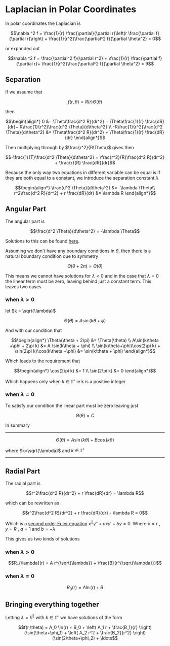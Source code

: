 # Laplacian in Polar Coordinates

In polar coordinates the Laplacian is
``` math
\nabla ^2 f = \frac{1}{r} \frac{\partial}{\partial r}\left(r \frac{\partial f}{\partial r}\right) + \frac{1}{r^2}\frac{\partial^2 f}{\partial \theta^2} = 0
```
or expanded out
``` math
\nabla ^2 f =  \frac{\partial^2 f}{\partial r^2} + \frac{1}{r} \frac{\partial f}{\partial r}+ \frac{1}{r^2}\frac{\partial^2 f}{\partial \theta^2} = 9
```

## Separation

If we assume that
``` math
f(r,\theta) = R(r)\Theta(\theta)
```
then
``` math
\begin{align*}
0 &=  \Theta\frac{d^2 R}{dr^2} + \Theta\frac{1}{r} \frac{dR}{dr}+ R\frac{1}{r^2}\frac{d^2 \Theta}{d\theta^2} \\
-R\frac{1}{r^2}\frac{d^2 \Theta}{d\theta^2} &=  \Theta\frac{d^2 R}{dr^2} + \Theta\frac{1}{r} \frac{dR}{dr}
\end{align*}
```
Then multiplying through by $\frac{r^2}{R\Theta}$ gives
then
``` math
-\frac{1}{T}\frac{d^2 \Theta}{d\theta^2} =  \frac{r^2}{R}\frac{d^2 R}{dr^2} + \frac{r}{R} \frac{dR}{dr}
```
Because the only way two equations in different variable can be equal is if they are both equal to a constant, we introduce the separation constant $\lambda$

``` math
\begin{align*}
\frac{d^2 \Theta}{d\theta^2} &=  -\lambda \Theta\\
r^2\frac{d^2 R}{dr^2} + r \frac{dR}{dr} &= \lambda R
\end{align*}
```

## Angular Part

The angular part is
``` math
\frac{d^2 \Theta}{d\theta^2} =  -\lambda \Theta
```
Solutions to this can be found [here](.\CommonODEs.md).

Assuming we don't have any boundary conditions in $\theta$, then there is a natural boundary condition due to symmetry
``` math
\Theta(\theta + 2\pi) = \Theta(\theta)
```
This means we cannot have solutions for $\lambda < 0$ and in the case that $\lambda = 0$ the linear term must be zero, leaving behind just a constant term. This leaves two cases

### when $\lambda > 0$
let $k = \sqrt{\lambda}$
``` math
\Theta(\theta)=A\sin(k\theta + \phi)
```
And with our condition that
``` math
\begin{align*}
\Theta(\theta + 2\pi) &= \Theta(\theta) \\
A\sin(k\theta +\phi + 2\pi k) &= A \sin(k\theta + \phi) \\
\sin(k\theta+\phi)\cos(2\pi k) + \sin(2\pi k)\cos(k\theta +\phi) &= \sin(k\theta + \phi)
\end{align*}
```
Which leads to the requirement that
``` math
\begin{align*}
\cos(2\pi k) &= 1 \\
\sin(2\pi k) &= 0 
\end{align*}
```

Which happens only when $k \in \mathbb{I}^+$ ie k is a positive integer

### when $\lambda = 0$

To satisfy our condition the linear part must be zero leaving just
``` math
\Theta(\theta)=C
```

In summary

---
``` math
\Theta(\theta)=A\sin(k\theta)+B\cos(k\theta)
```
where $k=\sqrt{\lambda}$ and $k \in \mathbb{I}^+$

--- 

## Radial Part

The radial part is
``` math
r^2\frac{d^2 R}{dr^2} + r \frac{dR}{dr} = \lambda R
```
which can be rewritten as
``` math
r^2\frac{d^2 R}{dr^2} + r \frac{dR}{dr} - \lambda R = 0
```
Which is a [second order Euler equation](./SecondOrderEulersEquation.md) $x^2 y'' + a x y' + b y = 0$. Where $x=r$ , $y=R$ , $a=1$ and $b=-\lambda$

This gives us two kinds of solutions
### when $\lambda > 0$

``` math
R_{\lambda}(r) = A r^{\sqrt{\lambda}} + \frac{B}{r^{\sqrt{\lambda}}}
```

### when $\lambda = 0$

``` math
R_{0}(r) = A \ln(r) + B
```

## Bringing everything together

Letting $\lambda = k^2$ with $k \in \mathbb{I}^+$ we have solutions of the form

``` math
f(r,\theta) = A_0 \ln(r) + B_0 + \left( A_1 r + \frac{B_1}{r} \right)(\sin(\theta+\phi_1) + \left( A_2 r^2 + \frac{B_2}{r^2} \right)(\sin(2\theta+\phi_2) + \ldots
```
